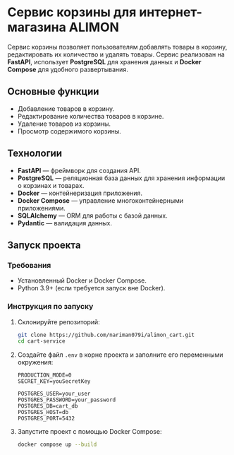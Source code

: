 # Сервис корзины для интернет-магазина ALIMON 

Сервис корзины позволяет пользователям добавлять товары в корзину, редактировать их количество и удалять товары. Сервис реализован на **FastAPI**, использует **PostgreSQL** для хранения данных и **Docker Compose** для удобного развертывания.

## Основные функции

- Добавление товаров в корзину.
- Редактирование количества товаров в корзине.
- Удаление товаров из корзины.
- Просмотр содержимого корзины.

## Технологии

- **FastAPI** — фреймворк для создания API.
- **PostgreSQL** — реляционная база данных для хранения информации о корзинах и товарах.
- **Docker** — контейнеризация приложения.
- **Docker Compose** — управление многоконтейнерными приложениями.
- **SQLAlchemy** — ORM для работы с базой данных.
- **Pydantic** — валидация данных.

## Запуск проекта

### Требования

- Установленный Docker и Docker Compose.
- Python 3.9+ (если требуется запуск вне Docker).

### Инструкция по запуску

1. Склонируйте репозиторий:

   ```bash
   git clone https://github.com/nariman079i/alimon_cart.git
   cd cart-service
   ```
2. Создайте файл `.env` в корне проекта и заполните его переменными окружения:
   ```env
   PRODUCTION_MODE=0
   SECRET_KEY=youSecretKey
   
   POSTGRES_USER=your_user
   POSTGRES_PASSWORD=your_password
   POSTGRES_DB=cart_db
   POSTGRES_HOST=db
   POSTGRES_PORT=5432
   ```
2. Запустите проект с помощью Docker Compose:

   ```bash
   docker compose up --build
   ```